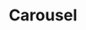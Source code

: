---
layout: pattern.njk
tags: 
    - maps_de
    - maps_components_de
    - page
key: carousel-maps_de
title: Carousel
parent: components-maps_de
image: maps/overview/carousel.webp
keywords: logo, brand, signet, pleitegeier
order: 10
---